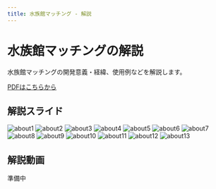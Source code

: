 ```yaml
---
title: 水族館マッチング - 解説
---
```


# 水族館マッチングの解説

水族館マッチングの開発意義・経緯、使用例などを解説します。  

[PDFはこちらから](../resourses/about_AM.pdf)

## 解説スライド

![about1](../images/about1.PNG)
![about2](../images/about2.PNG)
![about3](../images/about3.PNG)
![about4](../images/about4.PNG)
![about5](../images/about5.PNG)
![about6](../images/about6.PNG)
![about7](../images/about7.PNG)
![about8](../images/about8.PNG)
![about9](../images/about9.PNG)
![about10](../images/about10.PNG)
![about11](../images/about11.PNG)
![about12](../images/about12.PNG)
![about13](../images/about13.PNG)

## 解説動画

準備中
